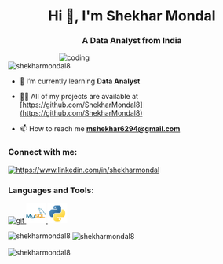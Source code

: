 <h1 align="center">Hi 👋, I'm Shekhar Mondal</h1>
<h3 align="center">A Data Analyst from India</h3>
<img align="right"alt="coding"width="400"src="https://cdn.dribbble.com/users/1162077/screenshots/3848914/programmer.gif">

<p align="left"> <img src="https://komarev.com/ghpvc/?username=shekharmondal8&label=Profile%20views&color=0e75b6&style=flat" alt="shekharmondal8" /> </p>

- 🌱 I’m currently learning **Data Analyst**

- 👨‍💻 All of my projects are available at [https://github.com/ShekharMondal8](https://github.com/ShekharMondal8)

- 📫 How to reach me **mshekhar6294@gmail.com**

<h3 align="left">Connect with me:</h3>
<p align="left">
<a href="https://linkedin.com/in/https://www.linkedin.com/in/shekharmondal" target="blank"><img align="center" src="https://raw.githubusercontent.com/rahuldkjain/github-profile-readme-generator/master/src/images/icons/Social/linked-in-alt.svg" alt="https://www.linkedin.com/in/shekharmondal" height="30" width="40" /></a>
</p>

<h3 align="left">Languages and Tools:</h3>
<p align="left"> <a href="https://git-scm.com/" target="_blank" rel="noreferrer"> <img src="https://www.vectorlogo.zone/logos/git-scm/git-scm-icon.svg" alt="git" width="40" height="40"/> </a> <a href="https://www.mysql.com/" target="_blank" rel="noreferrer"> <img src="https://raw.githubusercontent.com/devicons/devicon/master/icons/mysql/mysql-original-wordmark.svg" alt="mysql" width="40" height="40"/> </a> <a href="https://www.python.org" target="_blank" rel="noreferrer"> <img src="https://raw.githubusercontent.com/devicons/devicon/master/icons/python/python-original.svg" alt="python" width="40" height="40"/> </a> </p>

<p><img align="left" src="https://github-readme-stats.vercel.app/api/top-langs?username=shekharmondal8&show_icons=true&locale=en&layout=compact" alt="shekharmondal8" /></p>

<p>&nbsp;<img align="center" src="https://github-readme-stats.vercel.app/api?username=shekharmondal8&show_icons=true&locale=en" alt="shekharmondal8" /></p>

<p><img align="center" src="https://github-readme-streak-stats.herokuapp.com/?user=shekharmondal8&" alt="shekharmondal8" /></p>
